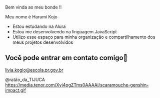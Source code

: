 Bem vinda ao meu bonde !!

Meu nome é Harumi Kojo

- Estou estudando na Alura
- Estou me desenvolvendo na linguagem JavaScript
- Utilizo esse espaço para minha organização e compartilhamento dos meus projetos desenvolvidos

## Você pode entrar em contato comigo📧
livia.kogio@escola.pr.gov.br

@ratão_da_TIJUCA
![]()
https://media.tenor.com/Xyj4pgZTms0AAAAi/scaramouche-genshin-impact.gif
